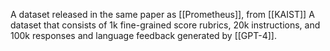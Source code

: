A dataset released in the same paper as [[Prometheus]], from [[KAIST]]
A dataset that consists of 1k fine-grained score rubrics, 20k instructions, and 100k responses and language feedback generated by [[GPT-4]].